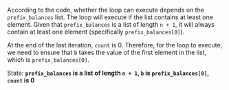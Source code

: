 According to the code, whether the loop can execute depends on the `prefix_balances` list. The loop will execute if the list contains at least one element. Given that `prefix_balances` is a list of length `n + 1`, it will always contain at least one element (specifically `prefix_balances[0]`). 

At the end of the last iteration, `count` is 0. Therefore, for the loop to execute, we need to ensure that `b` takes the value of the first element in the list, which is `prefix_balances[0]`. 

State: **`prefix_balances` is a list of length `n + 1`, `b` is `prefix_balances[0]`, `count` is 0**